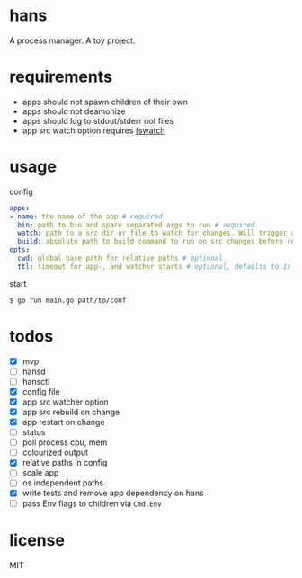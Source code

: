 # hans
A process manager. A toy project.

# requirements
- apps should not spawn children of their own
- apps should not deamonize
- apps should log to stdout/stderr not files
- app src watch option requires [fswatch](https://github.com/emcrisostomo/fswatch)

# usage
config
```yaml
apps:
- name: the name of the app # required
  bin: path to bin and space separated args to run # required
  watch: path to a src dir or file to watch for changes. Will trigger a restart of bin # optional
  build: absolute path to build command to run on src changes before restart # optional
opts:
  cwd: global base path for relative paths # optional
  ttl: timeout for app-, and watcher starts # optional, defaults to 1s
```
start
```bash
$ go run main.go path/to/conf
```

# todos
- [x] mvp
- [ ] hansd
- [ ] hansctl
- [x] config file
- [x] app src watcher option
- [x] app src rebuild on change
- [x] app restart on change
- [ ] status
- [ ] poll process cpu, mem
- [ ] colourized output
- [x] relative paths in config
- [ ] scale app
- [ ] os independent paths
- [x] write tests and remove app dependency on hans
- [ ] pass Env flags to children via `Cmd.Env`

# license
MIT
